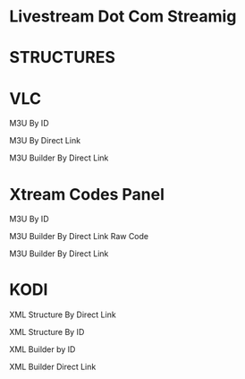 # Livestream Dot Com Streamig

# STRUCTURES

# VLC

M3U By ID

M3U By Direct Link

M3U Builder By Direct Link

# Xtream Codes Panel

M3U By ID

M3U Builder By Direct Link Raw Code

M3U Builder By Direct Link

# KODI

XML Structure By Direct Link

XML Structure By ID

XML Builder by ID

XML Builder Direct Link
